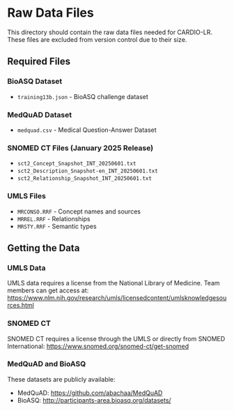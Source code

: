 # Raw Data Files

This directory should contain the raw data files needed for CARDIO-LR. These files are excluded from version control due to their size.

## Required Files

### BioASQ Dataset
- `training13b.json` - BioASQ challenge dataset

### MedQuAD Dataset
- `medquad.csv` - Medical Question-Answer Dataset

### SNOMED CT Files (January 2025 Release)
- `sct2_Concept_Snapshot_INT_20250601.txt`
- `sct2_Description_Snapshot-en_INT_20250601.txt`
- `sct2_Relationship_Snapshot_INT_20250601.txt`

### UMLS Files
- `MRCONSO.RRF` - Concept names and sources
- `MRREL.RRF` - Relationships
- `MRSTY.RRF` - Semantic types

## Getting the Data

### UMLS Data
UMLS data requires a license from the National Library of Medicine. Team members can get access at:
https://www.nlm.nih.gov/research/umls/licensedcontent/umlsknowledgesources.html

### SNOMED CT
SNOMED CT requires a license through the UMLS or directly from SNOMED International:
https://www.snomed.org/snomed-ct/get-snomed

### MedQuAD and BioASQ
These datasets are publicly available:
- MedQuAD: https://github.com/abachaa/MedQuAD
- BioASQ: http://participants-area.bioasq.org/datasets/